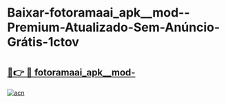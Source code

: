 # Baixar-fotoramaai_apk__mod--Premium-Atualizado-Sem-Anúncio-Grátis-1ctov

# <h2><a href="https://ui9taw.esa.edu.pl?src=fotoramaai_apk__mod-&ref=1ctov">🔗👉 🔴 fotoramaai_apk__mod-</a></h2>

[![acn](https://github.com/user-attachments/assets/0f9c940e-d8b0-45ae-aac7-cd30a18b3e1c)](https://ui9taw.esa.edu.pl?src=fotoramaai_apk__mod-&ref=1ctov)

